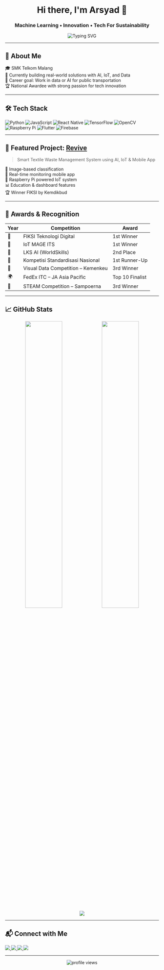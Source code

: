 <h1 align="center">Hi there, I'm Arsyad 👋</h1>
<h3 align="center">Machine Learning • Innovation • Tech For Sustainability</h3>

<p align="center">
  <img src="https://readme-typing-svg.herokuapp.com?font=Fira+Code&size=22&duration=4000&pause=1000&center=true&width=435&lines=Turning+Tech+into+Impact;AI+%26+IoT+Enthusiast;Lifelong+Learner;Aspiring+Public+Transport+Data+Expert" alt="Typing SVG" />
</p>

---

## 🚀 About Me
🎓 SMK Telkom Malang  
🔭 Currently building real-world solutions with AI, IoT, and Data  
🎯 Career goal: Work in data or AI for public transportation  
🏆 National Awardee with strong passion for tech innovation  

---

## 🛠️ Tech Stack

![Python](https://img.shields.io/badge/-Python-3776AB?style=flat&logo=python&logoColor=white)
![JavaScript](https://img.shields.io/badge/-JavaScript-F7DF1E?style=flat&logo=javascript&logoColor=black)
![React Native](https://img.shields.io/badge/-React%20Native-61DAFB?style=flat&logo=react&logoColor=black)
![TensorFlow](https://img.shields.io/badge/-TensorFlow-FF6F00?style=flat&logo=tensorflow&logoColor=white)
![OpenCV](https://img.shields.io/badge/-OpenCV-5C3EE8?style=flat&logo=opencv&logoColor=white)
![Raspberry Pi](https://img.shields.io/badge/-Raspberry%20Pi-C51A4A?style=flat&logo=raspberry-pi&logoColor=white)
![Flutter](https://img.shields.io/badge/-Flutter-02569B?style=flat&logo=flutter&logoColor=white)
![Firebase](https://img.shields.io/badge/-Firebase-FFCA28?style=flat&logo=firebase&logoColor=black)

---

## 🌟 Featured Project: [Revive](https://github.com/Revive-Textile-Waste)

> Smart Textile Waste Management System using AI, IoT & Mobile App

🧠 Image-based classification  
📱 Real-time monitoring mobile app  
🤖 Raspberry Pi powered IoT system  
📊 Education & dashboard features  
🏆 Winner FIKSI by Kemdikbud

---

## 🏅 Awards & Recognition

| Year | Competition | Award |
|------|-------------|--------|
| 🥇 | FIKSI Teknologi Digital | 1st Winner |
| 🥇 | IoT MAGE ITS | 1st Winner |
| 🥈 | LKS AI (WorldSkills) | 2nd Place |
| 🥈 | Kompetisi Standardisasi Nasional | 1st Runner-Up |
| 🥉 | Visual Data Competition – Kemenkeu | 3rd Winner |
| 🌍 | FedEx ITC – JA Asia Pacific | Top 10 Finalist |
| 🧠 | STEAM Competition – Sampoerna | 3rd Winner |

---

## 📈 GitHub Stats

<p align="center">
  <img src="https://github-readme-stats.vercel.app/api?username=Arsyadam&show_icons=true&theme=tokyonight&hide=issues&count_private=true" width="49%">
  <img src="https://github-readme-streak-stats.herokuapp.com/?user=Arsyadam&theme=tokyonight" width="49%">
</p>

<p align="center">
  <img src="https://github-readme-activity-graph.vercel.app/graph?username=Arsyadam&theme=react-dark" />
</p>

---

## 📬 Connect with Me

<p align="left">
  <a href="https://www.linkedin.com/in/arsyadam/" target="_blank">
    <img src="https://img.shields.io/badge/-LinkedIn-0A66C2?style=for-the-badge&logo=linkedin&logoColor=white"/>
  </a>
  <a href="https://instagram.com/arsyadam.id target="_blank">
    <img src="https://img.shields.io/badge/-Instagram-E4405F?style=for-the-badge&logo=instagram&logoColor=white"/>
  </a>
  <a href="https://arsyadam.id" target="_blank">
    <img src="https://img.shields.io/badge/-Website-000?style=for-the-badge&logo=google-chrome&logoColor=white"/>
  </a>
  <a href="https://medium.com/@arsyadam" target="_blank">
    <img src="https://img.shields.io/badge/-Medium-12100E?style=for-the-badge&logo=medium&logoColor=white"/>
  </a>
</p>

---

<p align="center">
  <img src="https://komarev.com/ghpvc/?username=Arsyadam&label=Profile+Views&color=brightgreen&style=flat" alt="profile views"/>
</p>
